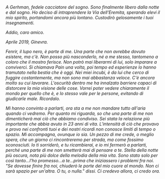 <p><i>A Gerhman, fedele cacciatore del sogno. Sono finalmente libero dalla notte e dal sogno. Ho deciso di intraprendere la Via dell'Eremita, sperando elevi il mio spirito, portandomi ancora più lontano. Custodirò gelosamente i tuoi insegnamenti. 
  
Addio, caro amico.








Aprile 2019, Ginevra. 

Fenrir, il lupo nero, è parte di me. Una parte che non avrebbe dovuto esistere, ma c'è. Non posso più nasconderlo, né a me stesso, tantomeno a coloro che il mostro ferisce. Non potrò mai liberarmi di lui, solo imparare a conviverci. Si chiamava Pain una volta, poi tempo ed esperienze lo hanno tramutato nella bestia che è oggi. Nei miei incubi, è da lui che cerco di fuggire costantemente, ma non sono mai abbastanza veloce. C'è ancora molto su cui lavorare. L'oscurità dentro me ha innalzato barriere capaci di distorcere la mia visione delle cose. Vorrei poter vedere chiaramente il mondo per quello che è, e lo stesso vale per le persone, evitando di giudicarle male. Ricordalo. 




Mi hanno convinto a parlarti, ora sta a me non mandare tutto all'aria quando ci vedremo. Per quanto mi riguarda, so che una parte di me non dimenticherà mai ciò che abbiamo condiviso. Sei stata la relazione più importante che abbia avuto in 23 anni di vita. L'intensità di ciò che provavo e provo nei confronti tuoi e dei nostri ricordi non conosce limiti di tempo o spazio. Mi accompagna, ovunque io sia. Un pezzo di me crede, o meglio spera, che un giorno ci rincontreremo per strada, ma come fossimo sconosciuti. Io ti sorriderò, e tu ricambierai, e io mi fermerò a parlarti, perché una parte di me non smetterà mai di pensare a te. Stella della notte più oscura, nota più dolce della melodia della mia vita. Sono stato solo per così tanto...l'ho promesso...a te...prima che iniziassero i problemi fra noi. "Se dovesse finire fra noi, chiuderò le porte del mio cuore al mondo. Non ci sarà spazio per un'altra. O tu, o nulla." dissi. Ci credevo allora, ci credo ora.</i></p>
